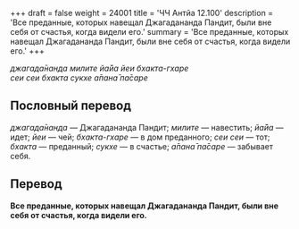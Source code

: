 +++
draft = false
weight = 24001
title = 'ЧЧ Антйа 12.100'
description = 'Все преданные, которых навещал Джагадананда Пандит, были вне себя от счастья, когда видели его.'
summary = 'Все преданные, которых навещал Джагадананда Пандит, были вне себя от счастья, когда видели его.'
+++

_джагада̄нанда милите йа̄йа йеи бхакта-гхаре  
сеи сеи бхакта сукхе а̄пана̄ па̄саре_

## Пословный перевод

_джагада̄нанда_ — Джагадананда Пандит; _милите_ — навестить; _йа̄йа_ — идет; _йеи_ — чей; _бхакта_\-_гхаре_ — в дом преданного; _сеи_ _сеи_ — тот; _бхакта_ — преданный; _сукхе_ — в счастье; _а̄пана̄_ _па̄саре_ — забывает себя.

## Перевод

**Все преданные, которых навещал Джагадананда Пандит, были вне себя от счастья, когда видели его.**
